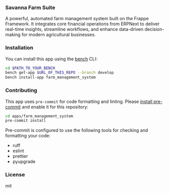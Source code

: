### Savanna Farm Suite

A powerful, automated farm management system built on the Frappe Framework. It integrates core financial operations from ERPNext to deliver real-time insights, streamline workflows, and enhance data-driven decision-making for modern agricultural businesses.

### Installation

You can install this app using the [bench](https://github.com/frappe/bench) CLI:

```bash
cd $PATH_TO_YOUR_BENCH
bench get-app $URL_OF_THIS_REPO --branch develop
bench install-app farm_management_system
```

### Contributing

This app uses `pre-commit` for code formatting and linting. Please [install pre-commit](https://pre-commit.com/#installation) and enable it for this repository:

```bash
cd apps/farm_management_system
pre-commit install
```

Pre-commit is configured to use the following tools for checking and formatting your code:

- ruff
- eslint
- prettier
- pyupgrade

### License

mit
